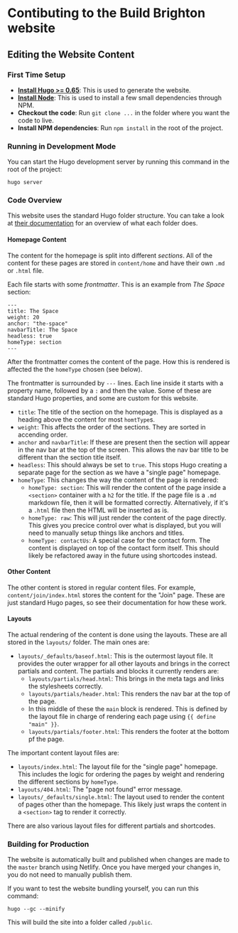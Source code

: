 # Contibuting to the Build Brighton website

## Editing the Website Content

### First Time Setup

* **[Install Hugo >= 0.65](https://gohugo.io/getting-started/installing/)**: This is used to generate the website.
* **[Install Node]()**: This is used to install a few small dependencies through NPM.
* **Checkout the code**: Run `git clone ...` in the folder where you want the code to live.
* **Install NPM dependencies**: Run `npm install` in the root of the project.

### Running in Development Mode

You can start the Hugo development server by running this command in the root of the project:

```
hugo server
```

### Code Overview

This website uses the standard Hugo folder structure. You can take a look at [their documentation](https://gohugo.io/getting-started/directory-structure/) for an overview of what each folder does.


#### Homepage Content

The content for the homepage is split into different *sections*. All of the content for these pages are stored in `content/home` and have their own `.md` or `.html` file.

Each file starts with some *frontmatter*. This is an example from *The Space* section:

```
---
title: The Space
weight: 20
anchor: "the-space"
navbarTitle: The Space
headless: true
homeType: section
---
```

After the frontmatter comes the content of the page. How this is rendered is affected the the `homeType` chosen (see below).

The frontmatter is surrounded by `---` lines. Each line inside it starts with a property name, followed by a `:` and then the value. Some of these are standard Hugo properties, and some are custom for this website.

* `title`: The title of the section on the homepage. This is displayed as a heading above the content for most `homtType`s.
* `weight`: This affects the order of the sections. They are sorted in accending order.
* `anchor` and `navbarTitle`: If these are present then the section will appear in the nav bar at the top of the screen. This allows the nav bar title to be different than the section title itself.
* `headless`: This should always be set to `true`. This stops Hugo creating a separate page for the section as we have a "single page" homepage.
* `homeType`: This changes the way the content of the page is rendered:
    * `homeType: section`: This will render the content of the page inside a `<section>` container with a `h2` for the title. If the page file is a `.md` markdown file, then it will be formatted correctly. Alternatively, if it's a `.html` file then the HTML will be inserted as is.
    * `homeType: raw`: This will just render the content of the page directly. This gives you precice control over what is displayed, but you will need to manually setup things like anchors and titles.
    * `homeType: contactUs`: A special case for the contact form. The content is displayed on top of the contact form itself. This should likely be refactored away in the future using shortcodes instead.

#### Other Content

The other content is stored in regular content files. For example, `content/join/index.html` stores the content for the "Join" page. These are just standard Hugo pages, so see their documentation for how these work.

#### Layouts

The actual rendering of the content is done using the layouts. These are all stored in the `layouts/` folder. The main ones are:

* `layouts/_defaults/baseof.html`: This is the outermost layout file. It provides the outer wrapper for all other layouts and brings in the correct partials and content. The partials and blocks it currently renders are:
    * `layouts/partials/head.html`: This brings in the meta tags and links the stylesheets correctly.
    * `layouts/partials/header.html`: This renders the nav bar at the top of the page.
    * In this middle of these the `main` block is rendered. This is defined by the layout file in charge of rendering each page using `{{ define "main" }}`.
    * `layouts/partials/footer.html`: This renders the footer at the bottom pf the page.

The important content layout files are:

* `layouts/index.html`: The layout file for the "single page" homepage. This includes the logic for ordering the pages by weight and rendering the different sections by `homeType`.
* `layouts/404.html`: The "page not found" error message.
* `layouts/_defaults/single.html`: The layout used to render the content of pages other than the homepage. This likely just wraps the content in a `<section>` tag to render it correctly.

There are also various layout files for different partials and shortcodes.

### Building for Production

The website is automatically built and published when changes are made to the `master` branch using Netlify. Once you have merged your changes in, you do not need to manually publish them.

If you want to test the website bundling yourself, you can run this command:

```
hugo --gc --minify
```

This will build the site into a folder called `/public`.
